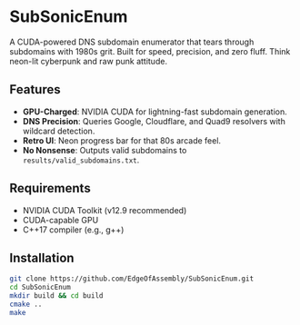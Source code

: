 # SubSonicEnum
A CUDA-powered DNS subdomain enumerator that tears through subdomains with 1980s grit. Built for speed, precision, and zero fluff. Think neon-lit cyberpunk and raw punk attitude.

## Features
- **GPU-Charged**: NVIDIA CUDA for lightning-fast subdomain generation.
- **DNS Precision**: Queries Google, Cloudflare, and Quad9 resolvers with wildcard detection.
- **Retro UI**: Neon progress bar for that 80s arcade feel.
- **No Nonsense**: Outputs valid subdomains to `results/valid_subdomains.txt`.

## Requirements
- NVIDIA CUDA Toolkit (v12.9 recommended)
- CUDA-capable GPU
- C++17 compiler (e.g., g++)

## Installation
```bash
git clone https://github.com/EdgeOfAssembly/SubSonicEnum.git
cd SubSonicEnum
mkdir build && cd build
cmake ..
make

